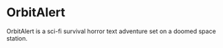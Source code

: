 OrbitAlert
==========
OrbitAlert is a sci-fi survival horror text adventure set on a doomed space station.
